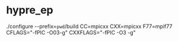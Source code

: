 # hypre_ep

./configure --prefix=`pwd`/build CC=mpicxx CXX=mpicxx F77=mpif77 CFLAGS="-fPIC -O03-g" CXXFLAGS="-fPIC -O3 -g"


